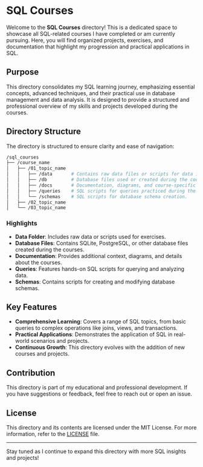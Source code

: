 # SQL Courses

Welcome to the **SQL Courses** directory! This is a dedicated space to showcase all SQL-related courses I have completed or am currently pursuing. Here, you will find organized projects, exercises, and documentation that highlight my progression and practical applications in SQL.

## Purpose

This directory consolidates my SQL learning journey, emphasizing essential concepts, advanced techniques, and their practical use in database management and data analysis. It is designed to provide a structured and professional overview of my skills and projects developed during the courses.

## Directory Structure

The directory is structured to ensure clarity and ease of navigation:

```bash
/sql_courses
├── /course_name
│   ├── /01_topic_name
│   │   ├── /data       # Contains raw data files or scripts for data insertion.
│   │   ├── /db         # Database files used or created during the course.
│   │   ├── /docs       # Documentation, diagrams, and course-specific README files.
│   │   ├── /queries    # SQL scripts for queries practiced during the course.
│   │   └── /schemas    # SQL scripts for database schema creation.
│   ├── /02_topic_name
│   └── /03_topic_name
```

### Highlights

- **Data Folder**: Includes raw data or scripts used for exercises.
- **Database Files**: Contains SQLite, PostgreSQL, or other database files created during the courses.
- **Documentation**: Provides additional context, diagrams, and details about the courses.
- **Queries**: Features hands-on SQL scripts for querying and analyzing data.
- **Schemas**: Contains scripts for creating and modifying database schemas.

## Key Features

- **Comprehensive Learning**: Covers a range of SQL topics, from basic queries to complex operations like joins, views, and transactions.
- **Practical Applications**: Demonstrates the application of SQL in real-world scenarios and projects.
- **Continuous Growth**: This directory evolves with the addition of new courses and projects.

## Contribution

This directory is part of my educational and professional development. If you have suggestions or feedback, feel free to reach out or open an issue.

## License

This directory and its contents are licensed under the MIT License. For more information, refer to the [LICENSE](../LICENSE) file.

---

Stay tuned as I continue to expand this directory with more SQL insights and projects!

